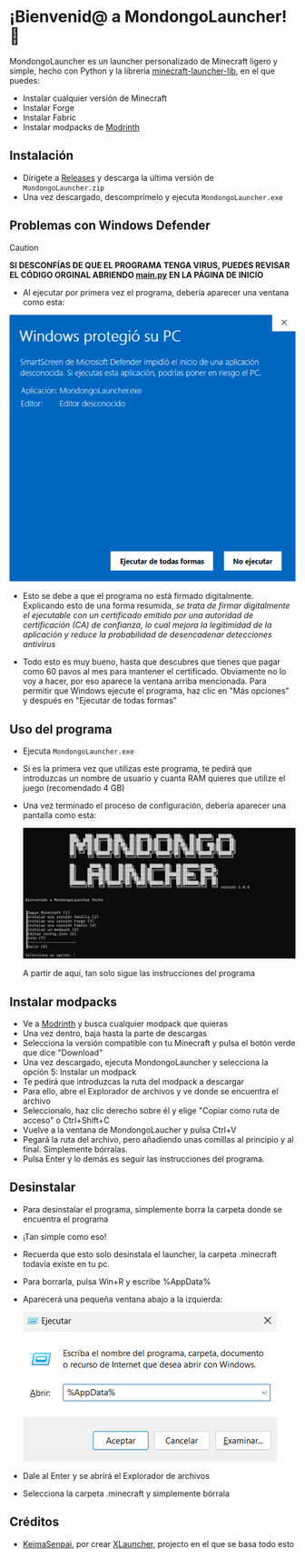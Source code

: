 # ¡Bienvenid@ a MondongoLauncher! 👋

MondongoLauncher es un launcher personalizado de Minecraft ligero y simple, hecho con Python y la librería [minecraft-launcher-lib](https://github.com/JakobDev/minecraft-launcher-lib), en el que puedes:

  - Instalar cualquier versión de Minecraft
  - Instalar Forge
  - Instalar Fabric
  - Instalar modpacks de [Modrinth](https://modrinth.com/)

    

## Instalación
- Dirígete a [Releases](https://github.com/MondongoLauncher/MondongoLauncher/releases) y descarga la última versión de `MondongoLauncher.zip`
- Una vez descargado, descomprímelo y ejecuta `MondongoLauncher.exe`

## Problemas con Windows Defender
  
> [!CAUTION]  
> **SI DESCONFÍAS DE QUE EL PROGRAMA TENGA VIRUS, PUEDES REVISAR EL CÓDIGO ORGINAL ABRIENDO [main.py](https://github.com/MondongoLauncher/MondongoLauncher/blob/4bd396d2ffe3b9e233ddd9523d1d74e3f47f3e98/main.py)     EN LA PÁGINA DE INICIO**
  
  - Al ejecutar por primera vez el programa, debería aparecer una ventana como esta:

  ![preview](https://github.com/MondongoLauncher/MondongoLauncher/blob/0ff6f5bb72bb64b6b3426acd8be9afba935fef67/assets/Alerta.png)
  - Esto se debe a que el programa no está firmado digitalmente. Explicando esto de una forma resumida, *se trata de firmar digitalmente el ejecutable con un certificado emitido por una autoridad de                  certificación (CA) de confianza, lo cual mejora la legitimidad de la aplicación y reduce la probabilidad de desencadenar detecciones antivirus*
    
  - Todo esto es muy bueno, hasta que descubres que tienes que pagar como 60 pavos al mes para mantener el certificado. Obviamente no lo voy a hacer, por eso aparece la ventana arriba mencionada. Para permitir       que Windows ejecute el programa, haz clic en "Más opciones" y después en "Ejecutar de todas formas"




## Uso del programa
- Ejecuta `MondongoLauncher.exe`
- Si es la primera vez que utilizas este programa, te pedirá que introduzcas un nombre de usuario y cuanta RAM quieres que utilize el juego (recomendado 4 GB)
- Una vez terminado el proceso de configuración, debería aparecer una pantalla como esta:

  ![preview](https://github.com/MondongoLauncher/MondongoLauncher/blob/27abb01e7e8696fcb662e776a87ce66e37abaaf4/assets/Captura%20de%20pantalla.png)

  A partir de aquí, tan solo sigue las instrucciones del programa

## Instalar modpacks
- Ve a [Modrinth](https://modrinth.com/modpacks) y busca cualquier modpack que quieras
- Una vez dentro, baja hasta la parte de descargas
- Selecciona la versión compatible con tu Minecraft y pulsa el botón verde que dice "Download"
- Una vez descargado, ejecuta MondongoLauncher y selecciona la opción 5: Instalar un modpack
- Te pedirá que introduzcas la ruta del modpack a descargar
- Para ello, abre el Explorador de archivos y ve donde se encuentra el archivo
- Seleccionalo, haz clic derecho sobre él y elige "Copiar como ruta de acceso" o Ctrl+Shift+C
- Vuelve a la ventana de MondongoLaucher y pulsa Ctrl+V
- Pegará la ruta del archivo, pero añadiendo unas comillas al principio y al final. Simplemente bórralas.
- Pulsa Enter y lo demás es seguir las instrucciones del programa.

## Desinstalar
- Para desinstalar el programa, simplemente borra la carpeta donde se encuentra el programa
- ¡Tan simple como eso!

  
- Recuerda que esto solo desinstala el launcher, la carpeta .minecraft todavía existe en tu pc.
- Para borrarla, pulsa Win+R y escribe %AppData%
- Aparecerá una pequeña ventana abajo a la izquierda:
  
  ![preview](https://github.com/MondongoLauncher/MondongoLauncher/blob/72cb6e0a75a4df8219d9ed7570bd5bba0f95ebd3/assets/Win%2BR.png)

- Dale al Enter y se abrirá el Explorador de archivos
- Selecciona la carpeta .minecraft y simplemente bórrala

## Créditos

- [KeimaSenpai](https://github.com/KeimaSenpai), por crear [XLauncher](https://github.com/KeimaSenpai/XLauncher-Script), projecto en el que se basa todo esto
